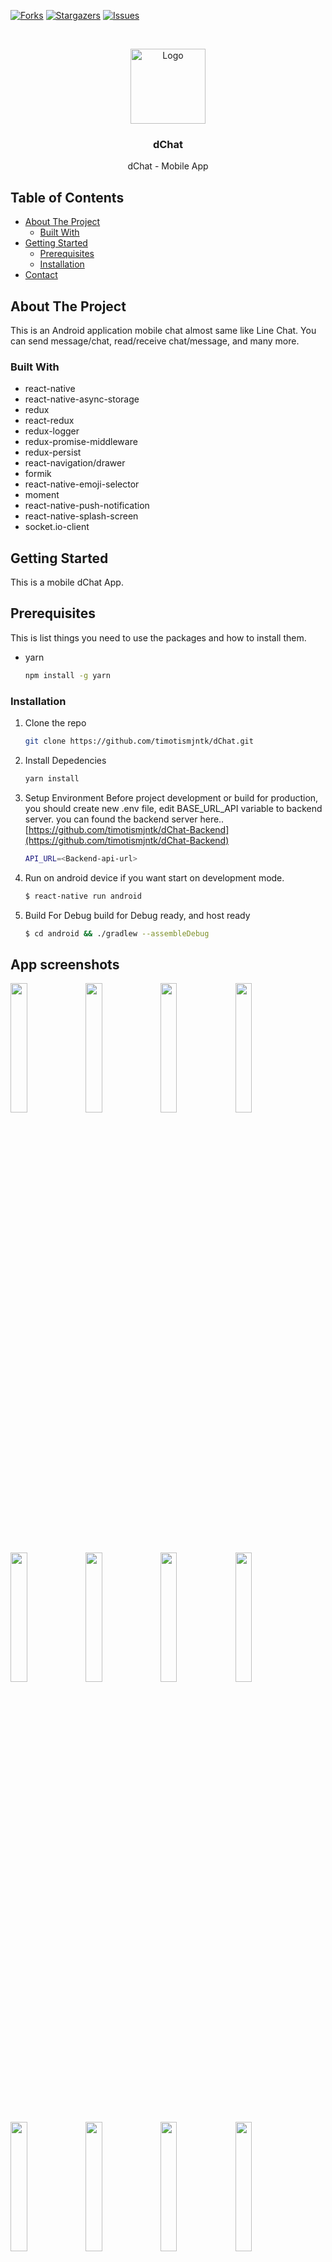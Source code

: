[![Forks][forks-shield]][forks-url]
[![Stargazers][stars-shield]][stars-url]
[![Issues][issues-shield]][issues-url]


<br />
<p align="center">
  <a href="https://github.com/timotismjntk/dChat">
    <img src="https://raw.githubusercontent.com/timotismjntk/dChat/master/android/app/src/main/res/mipmap-xxxhdpi/ic_launcher_round.png" alt="Logo" width="120" height="120">
  </a>

  <h3 align="center">dChat</h3>

  <p align="center">
    dChat - Mobile App
    <br />
</p>

<!-- TABLE OF CONTENTS -->
<h2>Table of Contents</h2>
<ul>
  <li>
    <a href="#about-the-project">About The Project</a>
    <ul>
      <li><a href="#built-with">Built With</a></li>
    </ul>
  </li>
  <li>
    <a href="#getting-started">Getting Started</a>
    <ul>
      <li><a href="#prerequisites">Prerequisites</a></li>
      <li><a href="#installation">Installation</a></li>
    </ul>
  </li>
  <li><a href="#contact">Contact</a></li>
</ul>


<!-- ABOUT THE PROJECT -->
## About The Project

This is an Android application mobile chat almost same like Line Chat.
You can send message/chat, read/receive chat/message, and many more.

### Built With

* react-native
* react-native-async-storage
* redux
* react-redux
* redux-logger
* redux-promise-middleware
* redux-persist
* react-navigation/drawer
* formik
* react-native-emoji-selector
* moment
* react-native-push-notification
* react-native-splash-screen
* socket.io-client


<!-- GETTING STARTED -->
## Getting Started

This is a mobile dChat App.

## Prerequisites

This is list things you need to use the packages and how to install them.
* yarn
  ```sh
  npm install -g yarn
  ```

### Installation

1. Clone the repo
   ```sh
   git clone https://github.com/timotismjntk/dChat.git
   ```
2. Install Depedencies
   ```sh
   yarn install
   ```
3. Setup Environment
   Before project development or build for production, you should create new .env file, edit BASE_URL_API variable to backend server. you can found the backend server here..
   [https://github.com/timotismjntk/dChat-Backend](https://github.com/timotismjntk/dChat-Backend)
   ```sh
   API_URL=<Backend-api-url>
   ```
4. Run on android device
   if you want start on development mode.
   ```sh
   $ react-native run android
   ```
5. Build For Debug
   build for Debug ready, and host ready
   ```sh
   $ cd android && ./gradlew --assembleDebug
   ```
   
<!-- App screenshots -->
## App screenshots
<img src="https://drive.google.com/uc?id=1lK-e54MBpXZdccT-LnUiwJMG6ZV2Q95-" align="center" width="23%"> <img src="https://drive.google.com/uc?id=1lmzXQXP0fuJv_D-QGcKe2FgkI_N3tNFm" align="center" width="23%"> <img src="https://drive.google.com/uc?id=14Z1BezpWKH1QcUD6my0KKBP3uxHgfxK_" align="center" width="23%"> <img src="https://drive.google.com/uc?id=1RkJjyKosgFDeKlMmcmhZUAfQg19O1Pc4" align="center" width="23%">

<img src="https://drive.google.com/uc?id=1UHEwy7YkUhKl0bKKwdGmawexpJCArH4B" align="center" width="23%"> <img src="https://drive.google.com/uc?id=11RZ4hJUTpXdpP-bEXW4lZwOGn6dW4QQO" align="center" width="23%"> <img src="https://drive.google.com/uc?id=13qEF1grqVz1v4Ltm4OPmUTmUCeuFeCJS" align="center" width="23%"> <img src="https://drive.google.com/uc?id=1sXy-VcLmiEDzIekkM7Oc4dmB0Nv1iiVr" align="center" width="23%">

<img src="https://drive.google.com/uc?id=14kBl5hrsNt856dYt9uiHYHL0izpaSw4H" align="center" width="23%"> <img src="https://drive.google.com/uc?id=1mSNNq5tinKbv-ehvR2FMAx2ea9tQ2W_x" align="center" width="23%"> <img src="https://drive.google.com/uc?id=17YoPpD2uQqJSxXJ0T3LhyDk7XbX3qu_N" align="center" width="23%"> <img src="https://drive.google.com/uc?id=1UnS0XV39iHZUvJDsd9btgaqwsO1lOv5t" align="center" width="23%">

<img src="https://drive.google.com/uc?id=11AKtiVkcmGgrjkaCBH438QwwXJvDoI6_" align="center" width="23%"> <img src="https://drive.google.com/uc?id=1pphW3v6sr7TmiuZ_gjQPTZ9-kAEyvIXU" align="center" width="23%"> <img src="https://drive.google.com/uc?id=1e-Fjgyo8lWj8hSM3bdVJWHUtHnUArcD1" align="center" width="23%"> <img src="https://drive.google.com/uc?id=18-TjZhpkqjFvY2ihe8Al7cdOcSeWGa32" align="center" width="23%">

<img src="https://drive.google.com/uc?id=11AKtiVkcmGgrjkaCBH438QwwXJvDoI6_" align="center" width="23%"> <img src="https://drive.google.com/uc?id=1b4-j7L4ARz1VItp_0xQvLhQ8Je39627T" align="center" width="23%"> <img src="https://drive.google.com/uc?id=1JIminNtFVP-_64EYTgV33uLXJ3rRA-wm" align="center" width="23%"> <img src="https://drive.google.com/uc?id=1QivEpA3nGhciu0DNKpxReZrbC8VXEuXe" align="center" width="23%">

<img src="https://drive.google.com/uc?id=1xg-IdjQwLZ9O36Ty1EgFs7U52PbpIPfi" align="center" width="23%"> <img src="https://drive.google.com/uc?id=1W8_QByUQ_qp0j-xpyGoYD3mt5DcYr15w" align="center" width="23%"> <img src="https://drive.google.com/uc?id=1ylq5_M6PqRsommvItiZFcdbcIqkZcbwa" align="center" width="23%"> <img src="https://drive.google.com/uc?id=1bXVd3iLpkV8iQd5Wm9SeGaKxP4_-FJqN" align="center" width="23%">

<img src="https://drive.google.com/uc?id=12GT5ydhvJqH_0Rsw4TyW35W87GlWRgfv" align="center" width="23%"> <img src="https://drive.google.com/uc?id=15QKDGpHaP70gYs4_r7T7QBxuJrP8oTCp" align="center" width="23%"> <img src="https://drive.google.com/uc?id=1ps_y48ssjeOuJOs3hHz9s6MxfkbnMeDD" align="center" width="23%"> 

<!-- CONTACT -->
## Contact
Project Link: [https://github.com/timotismjntk/dChat.git](https://github.com/timotismjntk/dChat.git)


<!-- MARKDOWN LINKS & IMAGES -->
<!-- https://www.markdownguide.org/basic-syntax/#reference-style-links -->
[forks-shield]: https://img.shields.io/github/forks/timotismjntk/dChat
[forks-url]: https://github.com/timotismjntk/dChat/network/members
[stars-shield]: https://img.shields.io/github/stars/timotismjntk/dChat
[stars-url]: https://github.com/timotismjntk/dChat/stargazers
[issues-shield]: https://img.shields.io/github/issues/timotismjntk/dChat
[issues-url]: https://github.com/timotismjntk/dChat/issues
